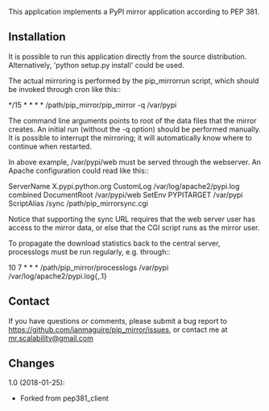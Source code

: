This application implements a PyPI mirror application
according to PEP 381.

Installation
------------

It is possible to run this application directly from the source
distribution. Alternatively, 'python setup.py install' could be used.

The actual mirroring is performed by the pip_mirrorrun script, which
should be invoked through cron like this::

   */15 *  *   *   *     /path/pip_mirror/pip_mirror -q /var/pypi

The command line arguments points to root of the data files that
the mirror creates. An initial run (without the -q option) should
be performed manually. It is possible to interrupt the mirroring;
it will automatically know where to continue when restarted.

In above example, /var/pypi/web must be served through the webserver.
An Apache configuration could read like this::

  <VirtualHost IPADDRESS:80>
    ServerName X.pypi.python.org
    CustomLog /var/log/apache2/pypi.log combined
    DocumentRoot /var/pypi/web
    SetEnv PYPITARGET /var/pypi
    ScriptAlias /sync /path/pip_mirrorsync.cgi
  </VirtualHost>

Notice that supporting the sync URL requires that the web server
user has access to the mirror data, or else that the CGI script
runs as the mirror user.

To propagate the download statistics back to the central server,
processlogs must be run regularly, e.g. through::

   10 7  *   *   *     /path/pip_mirror/processlogs /var/pypi /var/log/apache2/pypi.log{,.1}

Contact
-------

If you have questions or comments, please submit a bug report to
https://github.com/ianmaguire/pip_mirror/issues, or contact me
at mr.scalability@gmail.com

Changes
-------
1.0 (2018-01-25):

- Forked from pep381_client
